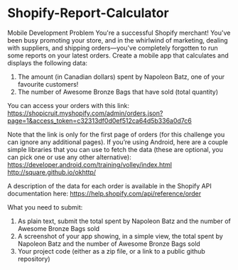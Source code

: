 # Shopify-Report-Calculator
Mobile Development Problem
You're a successful Shopify merchant! You've been busy promoting your store, and in the whirlwind of marketing, dealing with suppliers, and shipping orders—you've completely forgotten to run some reports on your latest orders. Create a mobile app that calculates and displays the following data:
1.	The amount (in Canadian dollars) spent by Napoleon Batz, one of your favourite customers!
2.	The number of Awesome Bronze Bags that have sold (total quantity)

You can access your orders with this link:
https://shopicruit.myshopify.com/admin/orders.json?page=1&access_token=c32313df0d0ef512ca64d5b336a0d7c6

Note that the link is only for the first page of orders (for this challenge you can ignore any additional pages). If you’re using Android, here are a couple simple libraries that you can use to fetch the data (these are optional, you can pick one or use any other alternative):
https://developer.android.com/training/volley/index.html
http://square.github.io/okhttp/

A description of the data for each order is available in the Shopify API documentation here:
https://help.shopify.com/api/reference/order

What you need to submit:
1.	As plain text, submit the total spent by Napoleon Batz and the number of Awesome Bronze Bags sold
2.	A screenshot of your app showing, in a simple view, the total spent by Napoleon Batz and the number of Awesome Bronze Bags sold
3.	Your project code (either as a zip file, or a link to a public github repository)


